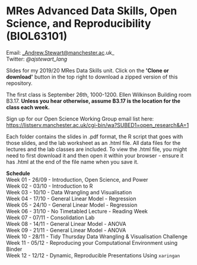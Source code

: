 # MRes Advanced Data Skills, Open Science, and Reproducibility (BIOL63101)
 
Email: _Andrew.Stewart@manchester.ac.uk_ <br>
Twitter: _@ajstewart_lang_ <br>

Slides for my 2019/20 MRes Data Skills unit.  Click on the __'Clone or download'__ button in the top right to download a zipped version of this repository.

The first class is September 26th, 1000-1200. Ellen Wilkinson Building room B3.17. __Unless you hear otherwise, assume B3.17 is the location for the class each week.__

Sign up for our Open Science Working Group email list here: https://listserv.manchester.ac.uk/cgi-bin/wa?SUBED1=open_research&A=1

Each folder contains the slides in .pdf format, the R script that goes with those slides, and the lab worksheet as an .html file.  All data files for the lectures and the lab classes are included.  To view the .html file, you might need to first download it and then open it within your browser - ensure it has .html at the end of the file name when you save it. 

__Schedule__<br>
Week 01 - 26/09 - Introduction, Open Science, and Power <br>
Week 02 - 03/10 - Introduction to R <br>
Week 03 - 10/10 - Data Wrangling and Visualisation <br>
Week 04 - 17/10 - General Linear Model - Regression <br>
Week 05 - 24/10 - General Linear Model - Regression <br>
Week 06 - 31/10 - No Timetabled Lecture - Reading Week <br>
Week 07 - 07/11 - Consolidation Lab <br>
Week 08 - 14/11 - General Linear Model - ANOVA <br>
Week 09 - 21/11 - General Linear Model - ANOVA <br>
Week 10 - 28/11 - Tidy Thursday Data Wrangling & Visualisation Challenge <br>
Week 11 - 05/12 - Reproducing your Computational Environment using Binder <br>
Week 12 - 12/12 - Dynamic, Reproducible Presentations Using `xaringan` <br>
